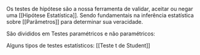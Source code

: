 Os testes de hipótese são a nossa ferramenta de validar, aceitar ou negar uma [[Hipótese Estatística]].
Sendo fundamentais na inferência estatística sobre [[Parâmetros]] para determinar sua veracidade.

São divididos em Testes paramétricos e não paramétricos:

Alguns tipos de testes estatísticos:
[[Teste t de Student]]